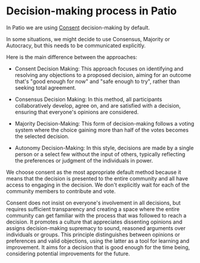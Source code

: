 # Decision-making process in Patio

In Patio we are using [Consent](https://patterns.sociocracy30.org/principle-consent.html)  decision-making by default.

In some situations, we might decide to use Consensus, Majority or Autocracy, but this needs to be communicated explicitly.  

Here is the main difference between the approaches:

-   Consent Decision Making: This approach focuses on identifying and resolving any objections to a proposed decision, aiming for an outcome that's "good enough for now" and "safe enough to try", rather than seeking total agreement.
    
-   Consensus Decision Making: In this method, all participants collaboratively develop, agree on, and are satisfied with a decision, ensuring that everyone's opinions are considered.
    
-   Majority Decision-Making: This form of decision-making follows a voting system where the choice gaining more than half of the votes becomes the selected decision.
    
-   Аutonomy Decision-Making: In this style, decisions are made by a single person or a select few without the input of others, typically reflecting the preferences or judgment of the individuals in power.
    

  

We choose consent as the most appropriate default method because it means that the decision is presented to the entire community and all have access to engaging in the decision. We don't explicitly wait for each of the community members to contribute and vote.

Consent does not insist on everyone's involvement in all decisions, but requires sufficient transparency and creating a space where the entire community can get familiar with the process that was followed to reach a decision. It promotes a culture that appreciates dissenting opinions and assigns decision-making supremacy to sound, reasoned arguments over individuals or groups. This principle distinguishes between opinions or preferences and valid objections, using the latter as a tool for learning and improvement. It aims for a decision that is good enough for the time being, considering potential improvements for the future.

